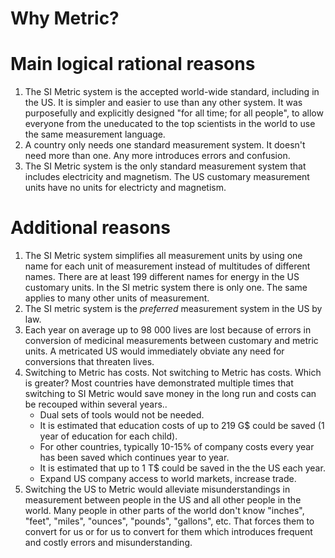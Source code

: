 Why Metric?
===========

Main logical rational reasons
=============================

1. The SI Metric system is the accepted world-wide standard, including in the US. It is simpler and easier to use than any other system. It was purposefully and explicitly designed "for all time; for all people", to allow everyone from the uneducated to the top scientists in the world to use the same measurement language.
2. A country only needs one standard measurement system.  It doesn't need more than one.  Any more introduces errors and confusion.
3. The SI Metric system is the only standard measurement system that includes electricity and magnetism.  The US customary measurement units have no units for electricty and magnetism.

Additional reasons
==================

1. The SI Metric system simplifies all measurement units by using one name for each unit of measurement instead of multitudes of different names.  There are at least 199 different names for energy in the US customary units.  In the SI metric system there is only one.  The same applies to many other units of measurement.
2. The SI metric system is the *preferred* measurement system in the US by law.
3. Each year on average up to 98 000 lives are lost because of errors in conversion of medicinal measurements between customary and metric units.  A metricated US would immediately obviate any need for conversions that threaten lives.
4. Switching to Metric has costs.  Not switching to Metric has costs.  Which is greater?  Most countries have demonstrated multiple times that switching to SI Metric would save money in the long run and costs can be recouped within several years..
   - Dual sets of tools would not be needed.
   - It is estimated that education costs of up to 219 G$ could be saved (1 year of education for each child).
   - For other countries, typically 10-15% of company costs every year has been saved which continues year to year.
   - It is estimated that up to 1 T$ could be saved in the the US each year.
   - Expand US company access to world markets, increase trade.
5. Switching the US to Metric would alleviate misunderstandings in measurement between people in the US and all other people in the world.  Many people in other parts of the world don't know "inches", "feet", "miles", "ounces", "pounds", "gallons", etc.  That forces them to convert for us or for us to convert for them which introduces frequent and costly errors and misunderstanding.
